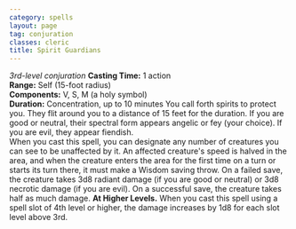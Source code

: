 ```yaml
---
category: spells
layout: page
tag: conjuration
classes: cleric
title: Spirit Guardians 
---
```

_3rd-level conjuration_ 
**Casting Time:** 1 action    
**Range:** Self (15-foot radius)    
**Components:** V, S, M (a holy symbol)    
**Duration:** Concentration, up to 10 minutes 
You call forth spirits to protect you. They flit around you to a distance of 15 feet for the duration. If you are good or neutral, their spectral form appears angelic or fey (your choice). If you are evil, they appear fiendish.    
When you cast this spell, you can designate any number of creatures you can see to be unaffected by it. An affected creature's speed is halved in the area, and when the creature enters the area for the first time on a turn or starts its turn there, it must make a Wisdom saving throw. On a failed save, the creature takes 3d8 radiant damage (if you are good or neutral) or 3d8 necrotic damage (if you are evil). On a successful save, the creature takes half as much damage. 
**At Higher Levels.** When you cast this spell using a spell slot of 4th level or higher, the damage increases by 1d8 for each slot level above 3rd. 